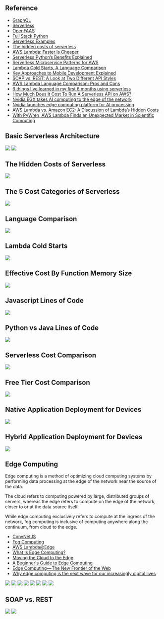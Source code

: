 ## Reference
* [GraphQL](https://graphql.org)
* [Serverless](https://serverless.com)
* [OpenFAAS](https://www.openfaas.com)
* [Full Stack Python](https://www.fullstackpython.com/serverless.html)
* [Serverless Examples](https://github.com/serverless/examples)
* [The hidden costs of serverless](https://medium.com/@amiram_26122/the-hidden-costs-of-serverless-6ced7844780b)
* [AWS Lambda: Faster Is Cheaper](https://medium.com/@jconning/aws-lambda-faster-is-cheaper-6bf32f58d741)
* [Serverless Python’s Benefits Explained](https://www.pgs-soft.com/blog/serverless-pythons-benefits-explained/)
* [Serverless Microservice Patterns for AWS](https://www.jeremydaly.com/serverless-microservice-patterns-for-aws/)
* [Lambda Cold Starts, A Language Comparison](https://medium.com/@nathan.malishev/lambda-cold-starts-language-comparison-%EF%B8%8F-a4f4b5f16a62)
* [Key Approaches to Mobile Development Explained](https://www.altexsoft.com/blog/mobile/key-approaches-to-mobile-development-explained/)
* [SOAP vs. REST: A Look at Two Different API Styles](https://www.upwork.com/hiring/development/soap-vs-rest-comparing-two-apis/)
* [AWS Lambda Language Comparison: Pros and Cons](https://epsagon.com/blog/aws-lambda-programming-language-comparison/)
* [6 things I’ve learned in my first 6 months using serverless](https://read.acloud.guru/six-months-of-serverless-lessons-learned-f6da86a73526)
* [How Much Does It Cost To Run A Serverless API on AWS?](https://alestic.com/2016/12/aws-invoice-example/)
* [Nvidia EGX takes AI computing to the edge of the network](https://venturebeat.com/2019/05/27/nvidia-egx-takes-ai-computing-to-the-edge-of-the-network/)
* [Nvidia launches edge computing platform for AI processing](https://www.networkworld.com/article/3397841/nvidia-launches-edge-computing-platform-for-ai-processing.html)
* [AWS Lambda vs. Amazon EC2: A Discussion of Lambda’s Hidden Costs](https://blog.viacom.tech/2017/03/27/aws-lambda-vs-amazon-ec2-a-discussion-of-lambdas-hidden-costs/)
* [With PyWren, AWS Lambda Finds an Unexpected Market in Scientific Computing](https://thenewstack.io/aws-lambda-finds-unexpected-market-scientific-computing/)

## Basic Serverless Architecture
![](https://github.com/geoffreylink/Projects/blob/master/12%20Serverless/images/BasicServerlessArchitecture.png)
![](https://github.com/geoffreylink/Projects/blob/master/12%20Serverless/images/DeploymentAbstractions.png)

## The Hidden Costs of Serverless
![](https://github.com/geoffreylink/Projects/blob/master/12%20Serverless/images/HiddenCostOfServerless.png)

## The 5 Cost Categories of Serverless
![](https://github.com/geoffreylink/Projects/blob/master/12%20Serverless/images/5CostCategoriesOfServerless.png)

## Language Comparison
![](https://github.com/geoffreylink/Projects/blob/master/12%20Serverless/images/AWSLanguageComparison.png)

## Lambda Cold Starts
![](https://github.com/geoffreylink/Projects/blob/master/12%20Serverless/images/LambdaColdStarts.png)

## Effective Cost By Function Memory Size
![](https://github.com/geoffreylink/Projects/blob/master/12%20Serverless/images/EffectiveCostByMemorySize.png)

## Javascript Lines of Code
![](https://github.com/geoffreylink/Projects/blob/master/12%20Serverless/images/JavascriptLinesOfCode.png)

## Python vs Java Lines of Code
![](https://github.com/geoffreylink/Projects/blob/master/12%20Serverless/images/PythonvsJava.png)

## Serverless Cost Comparison
![](https://github.com/geoffreylink/Projects/blob/master/12%20Serverless/images/ServerlessCostComparison.png)

## Free Tier Cost Comparison
![](https://github.com/geoffreylink/Projects/blob/master/12%20Serverless/images/ServerlessFreeTierComparison.png)

## Native Application Deployment for Devices
![](https://github.com/geoffreylink/Projects/blob/master/12%20Serverless/images/NativeAppDeployment.png)

## Hybrid Application Deployment for Devices
![](https://github.com/geoffreylink/Projects/blob/master/12%20Serverless/images/HybridAppDeployment.png)

## Edge Computing

Edge computing is a method of optimizing cloud computing systems by performing data processing at the edge of the network near the source of the data.

The cloud refers to computing powered by large, distributed groups of servers, whereas the edge refers to compute on the edge of the network, closer to or at the data source itself. 

While edge computing exclusively refers to compute at the ingress of the network, fog computing is inclusive of computing anywhere along the continuum, from cloud to the edge.

* [ConvNetJS](https://cs.stanford.edu/people/karpathy/convnetjs/)
* [Fog Computing](https://en.wikipedia.org/wiki/Fog_computing)
* [AWS Lambda@Edge](https://aws.amazon.com/lambda/edge/)
* [What Is Edge Computing?](https://www.cloudflare.com/learning/serverless/glossary/what-is-edge-computing/)
* [Moving the Cloud to the Edge](https://www.pubnub.com/blog/moving-the-cloud-to-the-edge-computing/)
* [A Beginner's Guide to Edge Computing](https://velotio.com/blog/2018/7/17/edge-computing)
* [Edge Computing — The New Frontier of the Web](https://hackernoon.com/edge-computing-a-beginners-guide-8976b6886481)
* [Why edge computing is the next wave for our increasingly digital lives](https://www.itproportal.com/features/why-edge-computing-is-the-next-wave-for-our-increasingly-digital-lives/)

![](https://github.com/geoffreylink/Projects/blob/master/12%20Serverless/images/CloudFogEdge_01.png)
![](https://github.com/geoffreylink/Projects/blob/master/12%20Serverless/images/CloudFogEdge_02.png)
![](https://github.com/geoffreylink/Projects/blob/master/12%20Serverless/images/CloudEdge.png)
![](https://github.com/geoffreylink/Projects/blob/master/12%20Serverless/images/DeviceEdge.png)
![](https://github.com/geoffreylink/Projects/blob/master/12%20Serverless/images/EdgeEcosystem.png)
![](https://github.com/geoffreylink/Projects/blob/master/12%20Serverless/images/ConnectedCows.png)
![](https://github.com/geoffreylink/Projects/blob/master/12%20Serverless/images/AWSGreenGrass.png)
![](https://github.com/geoffreylink/Projects/blob/master/12%20Serverless/images/EndOfCloudComputing.png)

## SOAP vs. REST
![](https://github.com/geoffreylink/Projects/blob/master/12%20Serverless/images/SOAPvsREST_01.png)
![](https://github.com/geoffreylink/Projects/blob/master/12%20Serverless/images/SOAPvsREST_02.png)
